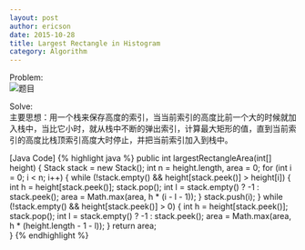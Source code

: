 ```yaml
---
layout: post
author: ericson
date: 2015-10-28
title: Largest Rectangle in Histogram
category: Algorithm
---
```


Problem:<br/>
![题目](https://github.com/ericsonyc/ericsonyc.github.io/raw/master/public/images/leetcode84.jpg)

Solve:<br/>
主要思想：用一个栈来保存高度的索引，当当前索引的高度比前一个大的时候就加入栈中，当比它小时，就从栈中不断的弹出索引，计算最大矩形的值，直到当前索引的高度比栈顶索引高度大时停止，并把当前索引加入到栈中。

[Java Code]
{% highlight java %}
public int largestRectangleArea(int[] height) {
     Stack<Integer> stack = new Stack<Integer>();
        int n = height.length, area = 0;
        for (int i = 0; i < n; i++) {
            while (!stack.empty() && height[stack.peek()] > height[i]) {
                int h = height[stack.peek()];
                stack.pop();
                int l = stack.empty() ? -1 : stack.peek();
                area = Math.max(area, h * (i - l - 1));
            }
            stack.push(i);
        }
        while (!stack.empty() && height[stack.peek()] > 0) {
            int h = height[stack.peek()];
            stack.pop();
            int l = stack.empty() ? -1 : stack.peek();
            area = Math.max(area, h * (height.length - 1 - l));
        }
        return area;   
}
{% endhighlight %}